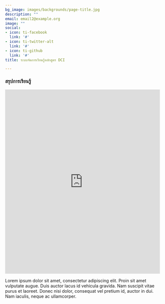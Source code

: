 ```yaml
---
bg_image: images/backgrounds/page-title.jpg
description: ""
email: email2@example.org
image: ""
social:
- icon: ti-facebook
  link: '#'
- icon: ti-twitter-alt
  link: '#'
- icon: ti-github
  link: '#'
title: ระบบจัดการเรียนรู้หลักสูตร DCI

---
```



### สรุปการเรียนรู้


<iframe height="600" width="100%" frameborder="no" src="https://siwachoat.shinyapps.io/dcireport/"> </iframe>


Lorem ipsum dolor sit amet, consectetur adipiscing elit. Proin sit amet vulputate augue. Duis auctor lacus id vehicula gravida. Nam suscipit vitae purus et laoreet.
Donec nisi dolor, consequat vel pretium id, auctor in dui. Nam iaculis, neque ac ullamcorper.